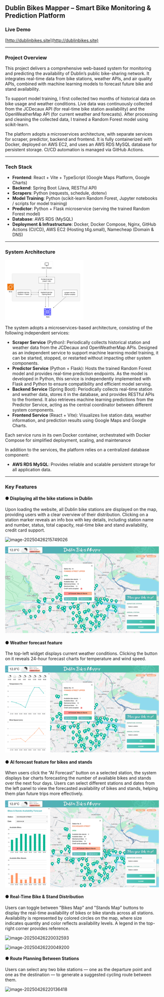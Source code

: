 ## Dublin Bikes Mapper – Smart Bike Monitoring & Prediction Platform



### Live Demo

[http://dublinbikes.site](http://dublinbikes.site)

------

### Project Overview

This project delivers a comprehensive web-based system for monitoring and predicting the availability of Dublin’s public bike-sharing network. It integrates real-time data from bike stations, weather APIs, and air quality APIs, combined with machine learning models to forecast future bike and stand availability.

To support model training, I first collected two months of historical data on bike usage and weather conditions. Live data was continuously collected from the JCDecaux API (for real-time bike station availability) and the OpenWeatherMap API (for current weather and forecasts). After processing and cleaning the collected data, I trained a Random Forest model using scikit-learn.

The platform adopts a microservices architecture, with separate services for scraper, predictor, backend and frontend. It is fully containerized with Docker, deployed on AWS EC2, and uses an AWS RDS MySQL database for persistent storage. CI/CD automation is managed via GitHub Actions.

------

###  Tech Stack

- **Frontend**: React + Vite + TypeScript (Google Maps Platform, Google Charts)
- **Backend**: Spring Boot (Java, RESTful API)
- **Scrapers**: Python (requests, schedule, dotenv)
- **Model Training**: Python (scikit-learn Random Forest, Jupyter notebooks / scripts for model training)
- **Predictor**: Python + Flask microservice (serving the trained Random Forest model)
- **Database**: AWS RDS (MySQL)
- **Deployment & Infrastructure**: Docker, Docker Compose, Nginx, GitHub Actions (CI/CD), AWS EC2 (Hosting t4g.small), Namecheap (Domain & DNS)

---

### System Architecture

<img src="docs/images/image-20250426232559870.png" alt="image-20250426232559870" style="zoom:25%;" />

The system adopts a microservices-based architecture, consisting of the following independent services:

- **Scraper Service** (Python): Periodically collects historical station and weather data from the JCDecaux and OpenWeatherMap APIs. Designed as an independent service to support machine learning model training, it can be started, stopped, or restarted without impacting other system components.
- **Predictor Service** (Python + Flask): Hosts the trained Random Forest model and provides real-time prediction endpoints. As the model is developed in Python, this service is independently implemented with Flask and Python to ensure compatibility and efficient model serving.
- **Backend Service** (Spring Boot): Periodically collects real-time station and weather data, stores it in the database, and provides RESTful APIs to the frontend. It also retrieves machine learning predictions from the Predictor Service, acting as the central coordinator between different system components.
- **Frontend Service** (React + Vite): Visualizes live station data, weather information, and prediction results using Google Maps and Google Charts.

Each service runs in its own Docker container, orchestrated with Docker Compose for simplified deployment, scaling, and maintenance

In addition to the services, the platform relies on a centralized database component:

- **AWS RDS MySQL**: Provides reliable and scalable persistent storage for all application data.

---

### Key Features

#### **● Displaying all the bike stations in Dublin**

Upon loading the website, all Dublin bike stations are displayed on the map, providing users with a clear overview of their distribution. Clicking on a station marker reveals an info box with key details, including station name and number, status, total capacity, real-time bike and stand availability, credit card support.

![image-20250426215749026](docs/images/image-20250426215749026.png)

![image-20250426215822921](docs/images/image-20250426215822921.png)



#### **● Weather forecast feature**

The top-left widget displays current weather conditions. Clicking the button on it  reveals 24-hour forecast charts for temperature and wind speed.

![image-20250426215859705](docs/images/image-20250426215859705.png)



#### ● **AI forecast feature for bikes and stands**

When users click the “AI Forecast” button on a selected station, the system displays bar charts forecasting the number of available bikes and stands over the next four days. Users can select different stations and dates from the left panel to view the forecasted availability of bikes and stands, helping them plan future trips more effectively.

![image-20250426220001780](docs/images/image-20250426220001780.png)



#### **● Real-Time Bike & Stand Distribution**

Users can toggle between "Bikes Map" and "Stands Map" buttons to display the real-time availability of bikes or bike stands across all stations. Availability is represented by colored circles on the map, where size indicates quantity and color reflects availability levels. A legend in the top-right corner provides reference.

![image-20250426220032593](docs/images/image-20250426220032593.png)

![image-20250426220049200](docs/images/image-20250426220049200.png)

#### **● Route Planning Between Stations**

Users can select any two bike stations — one as the departure point and one as the destination — to generate a suggested cycling route between them. 

![image-20250426220136418](docs/images/image-20250426220136418.png)

